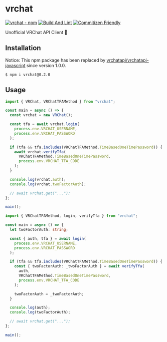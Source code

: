 # vrchat

[![vrchat - npm](https://img.shields.io/npm/v/vrchat.svg)](https://www.npmjs.com/package/vrchat)
[![Build And Lint](https://github.com/calmery/vrchat/actions/workflows/build-and-lint.yml/badge.svg?branch=develop)](https://github.com/calmery/vrchat/actions/workflows/build-and-lint.yml)
[![Commitizen Friendly](https://img.shields.io/badge/commitizen-friendly-brightgreen.svg)](http://commitizen.github.io/cz-cli/)

Unofficial VRChat API Client 🤫

## Installation

Notice: This npm package has been replaced by [vrchatapi/vrchatapi-javascript](https://github.com/vrchatapi/vrchatapi-javascript) since version 1.0.0.

```
$ npm i vrchat@0.2.0
```

## Usage

```ts
import { VRChat, VRChatTFAMethod } from "vrchat";

const main = async () => {
  const vrchat = new VRChat();

  const tfa = await vrchat.login(
    process.env.VRCHAT_USERNAME,
    process.env.VRCHAT_PASSWORD
  );

  if (tfa && tfa.includes(VRChatTFAMethod.TimeBasedOneTimePassword)) {
    await vrchat.verifyTfa(
      VRChatTFAMethod.TimeBasedOneTimePassword,
      process.env.VRCHAT_TFA_CODE
    );
  }

  console.log(vrchat.auth);
  console.log(vrchat.twoFactorAuth);

  // await vrchat.get("...");
};

main();
```

```ts
import { VRChatTFAMethod, login, verifyTfa } from "vrchat";

const main = async () => {
  let twoFactorAuth: string;

  const { auth, tfa } = await login(
    process.env.VRCHAT_USERNAME,
    process.env.VRCHAT_PASSWORD
  );

  if (tfa && tfa.includes(VRChatTFAMethod.TimeBasedOneTimePassword)) {
    const { twoFactorAuth: _twoFactorAuth } = await verifyTfa(
      auth,
      VRChatTFAMethod.TimeBasedOneTimePassword,
      process.env.VRCHAT_TFA_CODE
    );

    twoFactorAuth = _twoFactorAuth;
  }

  console.log(auth);
  console.log(twoFactorAuth);

  // await vrchat.get("...");
};

main();
```
